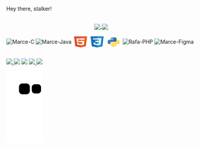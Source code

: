 Hey there, stalker!
##
<div align="center">
  <a href="https://github.com/marceana">
    <img align="center" src="https://github-readme-stats.vercel.app/api?username=marceana&show_icons=true&theme=tokyonight&include_all_commits=true&count_private=true"/>
  </a>
  <a href="https://github.com/marceana">
    <img align="center" src="https://github-readme-stats.vercel.app/api/top-langs/?username=marceana&layout=compact&langs_count=7&theme=tokyonight" />
  </a>
</div>
<div style="display: inline_block"><br>
  <img align="center" alt="Marce-C" height="30" width="40" src="https://cdn.jsdelivr.net/gh/devicons/devicon/icons/c/c-original.svg">
  <img align="center" alt="Marce-Java" height="30" width="40" src="https://cdn.jsdelivr.net/gh/devicons/devicon/icons/java/java-original.svg">
  <img align="center" alt="Marce-HTML" height="30" width="40" src="https://raw.githubusercontent.com/devicons/devicon/master/icons/html5/html5-original.svg">
  <img align="center" alt="Marce-CSS" height="30" width="40" src="https://raw.githubusercontent.com/devicons/devicon/master/icons/css3/css3-original.svg">
  <img align="center" alt="Rafa-Python" height="30" width="40" src="https://raw.githubusercontent.com/devicons/devicon/master/icons/python/python-original.svg">
  <img align="center" alt="Rafa-PHP" height="30" width="40" src="https://cdn.jsdelivr.net/gh/devicons/devicon/icons/php/php-original.svg">
  <img align="center" alt="Marce-Figma" height="30" width="40" src="https://cdn.jsdelivr.net/gh/devicons/devicon/icons/figma/figma-original.svg">  
</div>

##

<div> 
  <a href = "mailto: assumpcaom23@gmail.com" target="_blank"><img src="https://img.shields.io/badge/Gmail-D14836?style=for-the-badge&logo=gmail&logoColor=white" target="_blank">   </a>
  <a href="https://instagram.com/marceana_" target="_blank"><img src="https://img.shields.io/badge/-Instagram-%23E4405F?style=for-the-badge&logo=instagram&logoColor=white"         target="_blank"></a>
 	<a href="https://twitter.com/marceana_" target="_blank"><img src="https://img.shields.io/badge/Twitter-1DA1F2?style=for-the-badge&logo=twitter&logoColor=white"                   target="_blank"></a>
  <a href="https://discord.gg/xBg9qhZ2" target="_blank"><img src="https://img.shields.io/badge/Discord-7289DA?style=for-the-badge&logo=discord&logoColor=white" target="_blank">   </a> 
  <a href="https://www.linkedin.com/in/marcelli-marinho-94561a1bb/" target="_blank"><img src="https://img.shields.io/badge/-LinkedIn-%230077B5?style=for-the-                       badge&logo=linkedin&logoColor=white" target="_blank"></a> 
 
  ![Snake animation](https://github.com/rafaballerini/rafaballerini/blob/output/github-contribution-grid-snake.svg)
 
</div>
